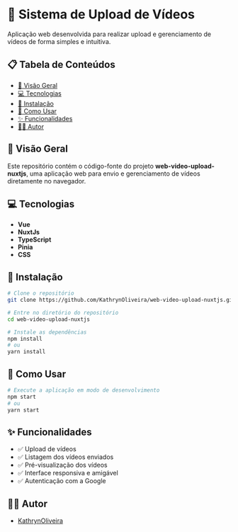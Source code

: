 # 🚀 Sistema de Upload de Vídeos

Aplicação web desenvolvida para realizar upload e gerenciamento de vídeos de forma simples e intuitiva.

## 📋 Tabela de Conteúdos

- [📖 Visão Geral](#-visão-geral)
- [💻 Tecnologias](#-tecnologias)
- [🚀 Instalação](#-instalação)
- [📝 Como Usar](#-como-usar)
- [✨ Funcionalidades](#-funcionalidades)
- [👨‍💻 Autor](#-autor)

## 📖 Visão Geral

Este repositório contém o código-fonte do projeto **web-video-upload-nuxtjs**, uma aplicação web para envio e gerenciamento de vídeos diretamente no navegador.  


## 💻 Tecnologias

- **Vue**
- **NuxtJs**
- **TypeScript**
- **Pinia**
- **CSS**

## 🚀 Instalação

```bash
# Clone o repositório
git clone https://github.com/KathrynOliveira/web-video-upload-nuxtjs.git

# Entre no diretório do repositório
cd web-video-upload-nuxtjs

# Instale as dependências
npm install
# ou
yarn install
```

## 📝 Como Usar

```bash
# Execute a aplicação em modo de desenvolvimento
npm start
# ou
yarn start
```

## ✨ Funcionalidades

- ✅ Upload de vídeos
- ✅ Listagem dos vídeos enviados
- ✅ Pré-visualização dos vídeos
- ✅ Interface responsiva e amigável
- ✅ Autenticação com a Google


## 👨‍💻 Autor

- [KathrynOliveira](https://github.com/KathrynOliveira)
